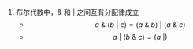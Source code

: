 1. 布尔代数中，& 和 | 之间互有分配律成立
	+ $$a \ \&\ (b \ |\  c) = (a \ \& \  b)\ | \ (a \ \& \ c)$$
	+ $$a \ | \ (b \ \& \ c) = (a \ | )$$